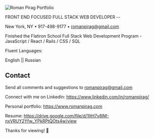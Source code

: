 ![Roman Pirag Portfolio](https://i.imgur.com/5ELk2TB.png)

FRONT END FOCUSED FULL STACK WEB DEVELOPER --

New York, NY • 917-498-9177 • romanpirag@gmail.com 


Finished the Flatiron School Full Stack Web Development Program - JavaScript / React / Rails / CSS / SQL

Fluent Languages: 

English || Russian

## Contact

Send all comments and suggestions to romanpirag@gmail.com

Connect with me on LinkedIn: 
https://www.linkedin.com/in/romanpirag/

Personal portfolio: 
https://www.romanpirag.com 

Resume: 
https://drive.google.com/file/d/1ItH7v8lM-nxVRUY2Yfw_YPkRPtQOts4w/view

Thanks for viewing! 🙌

